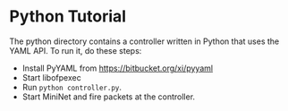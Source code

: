 Python Tutorial
===============

The python directory contains a controller written in Python that uses the YAML
API. To run it, do these steps:

  - Install PyYAML from https://bitbucket.org/xi/pyyaml
  - Start libofpexec
  - Run `python controller.py`.
  - Start MiniNet and fire packets at the controller.


